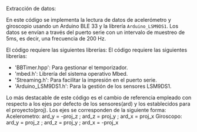 Extracción de datos:

En este código se implementa la lectura de datos de acelerómetro y giroscopio usando un Arduino BLE 33 y la librería `Arduino_LSM9DS1`. 
Los datos se envían a través del puerto serie con un intervalo de muestreo de 5ms, es decir, una frecuencia de 200 Hz.

El código requiere las siguientes librerías:
El código requiere las siguientes librerías:
- 'BBTimer.hpp': Para gestionar el temporizador.
- 'mbed.h': Librería del sistema operativo Mbed.
- 'Streaming.h': Para facilitar la impresión en el puerto serie.
- 'Arduino_LSM9DS1.h': Para la gestión de los sensores LSM9DS1.

Lo más destacable de este código es el cambio de referencia empleado con respecto a los ejes por defecto de los sensores(ard) y los establecidos para el proyecto(proj).
Los ejes se corresponden de la siguiente forma:
Acelerometro: ard_y = -proj_z ; ard_z = proj_y ; ard_x = proj_x
Giroscopo: ard_y = proj_z ; ard_z = proj_y ; ard_x = -proj_x 